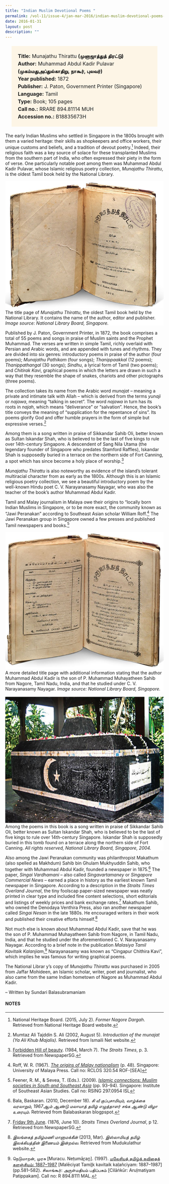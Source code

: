 ```yaml
---
title: "Indian Muslim Devotional Poems "
permalink: /vol-11/issue-4/jan-mar-2016/indian-muslim-devotional-poems-munajathu-thirattu
date: 2016-01-31
layout: post
description: ""
---
```


<span style="background-colour: #fdf5e6; padding: 20px; margin: 20px; background:#fdf5e6; display:block; font-size:1rem; line-height:1.5rem;"> 
	<b>Title:</b> Munajathu Thirattu <b>(முனாஜாத்துத் 
திரட்டு)</b><br>
<b>Author:</b> Muhammad Abdul Kadir Pulavar 
	<b>(முகம்மதுஅப்துல்காதிறு, நாகூர், புலவர்)</b><br>
<b>Year published:</b> 1872<br>
<b>Publisher:</b> J. Paton, Government Printer (Singapore)<br>
<b>Language:</b> Tamil<br>
<b>Type:</b> Book; 105 pages<br>
<b>Call no.:</b> RRARE 894.81114 MUH<br>
<b>Accession no.:</b> B18835673H
</span>

The early Indian Muslims who settled in Singapore in the 1800s brought with them a varied heritage: their skills as shopkeepers 
and office workers, their unique customs and beliefs, and a tradition of devout poetry.[^1] Indeed, their religious faith was a key source of solace for these transplanted Muslims from the southern part of India, who often expressed their piety in the form of verse. One particularly notable poet among them 
was Muhammad Abdul Kadir Pulavar, whose Islamic religious poetry collection, *Munajathu Thirattu*, is the oldest Tamil book held by the National Library.

<img src="/images/vol-11-issue-4/devotional-poems/I1.JPG">
<div style="background-color: white;">The title page of <i>Munajathu Thirattu</i>, the oldest Tamil book held by the National Library. It contains the name of the author, editor and publisher. <i>Image source: National Library Board, Singapore.</i></div>

Published by J. Paton, Government Printer, in 1872, the book comprises a total of 55 poems and songs in praise of Muslim 
saints and the Prophet Muhammad. The verses are written in simple Tamil, richly overlaid with Persian and Arabic words, 
and are appended with tunes and rhythms. They are divided into six genres: introductory poems in praise of the author (four poems); *Munajathu Pathikam* (four songs); *Thanippaakkal* (12 poems); *Thanippathangal* (30 songs); *Sindhu*, a lyrical form of Tamil (two poems); and *Chitirak Kavi*, graphical poems in which 
the letters are drawn in such a way that they resemble the shape of snakes, chariots and other pictographs (three poems).

The collection takes its name from the Arabic word *munajat* – meaning a private and intimate talk with Allah – which is derived 
from the terms *yunaji* or *najawa*, meaning “talking in secret”. The word *najawa* in turn has its roots in *najah*, which means “deliverance” or “salvation”. Hence, the book’s title conveys the meaning of “supplication for the repentance of sins”. Its poems glorify God and offer humble prayers in the form of simple but expressive verses.[^2]

Among them is a song written in praise of Sikkandar Sahib Oli, better known as Sultan Iskandar Shah, who is believed to be the 
last of five kings to rule over 14th-century Singapore. A descendent of Sang Nila Utama (the legendary founder of Singapore who predates Stamford Raffles), Iskandar Shah 
is supposedly buried in a terrace on the northern side of Fort Canning, a spot which has since become a holy place of worship.[^3] 

*Munajathu Thirattu* is also noteworthy as evidence of the island’s tolerant multiracial character from as early as the 1800s. 
Although this is an Islamic religious poetry collection, we see a beautiful introductory poem by the well-known Hindu poet C. V. 
Narayanasamy Nayagar, who was also the teacher of the book’s author Muhammad Abdul Kadir.

Tamil and Malay journalism in Malaya owe their origins to “locally born Indian Muslims in Singapore, or to be more exact, the community known as “Jawi Peranakan” according to Southeast Asian scholar William Roff.[^4] The Jawi Peranakan group in Singapore owned a few presses and published Tamil newspapers and books.[^5]

<img src="/images/vol-11-issue-4/devotional-poems/I2.JPG">
<div style="background-color: white;">A more detailed title page with additional information stating that the author Muhammad Abdul Kadir is the son of P. Muhammad Muhayatheen Sahib from Nagore, Tamil Nadu, India, and that he studied under C. V. Narayanasamy Nayagar. <i>Image source: National Library Board, Singapore.</i></div>
<br>
<img style="width: 650px; height: 400px;" src="/images/vol-11-issue-4/devotional-poems/I3.JPG">
<div style="background-color: white;">Among the poems in this book is a song written in praise of Sikkandar Sahib Oli, better known as Sultan Iskandar Shah, who is believed to be the last of five kings to rule over 14th-century Singapore. Iskandar Shah is supposedly buried in this tomb found on a terrace along the northern side of Fort Canning. <i>All rights reserved, National Library Board, Singapore, 2004.</i></div>

Also among the Jawi Peranakan community was philanthropist Makathum (also spelled as Makhdum) Sahib bin Ghulam Mukhyuddin Sahib, who together with Muhammad Abdul Kadir, founded a newspaper in 1875.[^6] The paper, *Singai Vardhamani* – also called *Singavartamaney* or *Singapore Commercial News* – earned a place in history as the earliest known Tamil newspaper in Singapore. According to a description in the *Straits Times Overland Journal*, the tiny foolscap paper-sized newspaper was neatly printed in clear type and included fine content selections, short editorials and listings of weekly prices and bank exchange rates.[^7] Makathum Sahib, who owned the Denodaya Venthira Press, also ran another newspaper called *Singai Nesan* in the late 1880s. He encouraged writers in their work and published their creative efforts himself.[^8]

Not much else is known about Muhammad Abdul Kadir, save that he was the son of P. Muhammad Muhayatheen Sahib from Nagore, in Tamil Nadu, India, and that he studied under the aforementioned C. V. Narayanasamy Nayagar. According to a brief note in the publication *Malasiya Tamil Kavitaik Kalanjiam*,[^9] Narayanasamy was known as “Cingapur Chithira Kavi”, which implies he was famous for writing graphical poems.

The National Librar y’s copy of *Munajathu Thirattu* was purchased in 2005 from Jaffar Mohideen, an Islamic scholar, writer, poet and journalist, who also came from the same Indian hometown of Nagore as Muhammad Abdul Kadir.

– Written by Sundari Balasubramaniam

#### **NOTES**
[^1]:National Heritage Board. (2015, July 2). *Former Nagore Dargah*. Retrieved from National Heritage Board website. 
[^2]:Mumtaz Ali Tajddin S. Ali (2002, August 5). *Introduction of the munajat (Ya Ali Khub Majalis)*. Retrieved from Ismaili Net website.
[^3]:[Forbidden Hill of beauty](http://eresources.nlb.gov.sg/newspapers/Digitised/Article/straitstimes19840307-1.2.80.5.1.aspx). (1984, March 7). *The Straits Times*, p. 3. Retrieved from NewspaperSG.
[^4]:Roff, W. R. (1967). [*The origins of Malay nationalism*](http://eservice.nlb.gov.sg/item_holding_s.aspx?bid=2003368) (p. 48). Singapore: University of Malaya Press. Call no: RCLOS 320.54 ROF-[SEA]
[^5]:Feener, R. M., & Sevea, T. (Eds.). (2009). [*Islamic connections: Muslim societies in South and Southeast Asia*](http://eservice.nlb.gov.sg/item_holding_s.aspx?bid=13217014) (pp. 93–94). Singapore: Institute of Southeast Asian Studies. Call no: RSING 297.0954 ISL
[^6]:Bala, Baskaran. (2010, December 18). *சி வீ குப்புசாமியும், வாழ்க்கை வரலாறும், 1967ஆம் ஆண்டு மலாயாத் தமிழ் எழுத்தாளர் சங்க ஆண்டு விழா உரையும்*. Retrieved from Balabaskaran blogpspot.
[^7]:[Friday 9th June](http://eresources.nlb.gov.sg/newspapers/Digitised/Article/stoverland18760610-1.2.41.aspx). (1876, June 10). *Straits Times Overland Journal*, p 12. Retrieved from NewspaperSG.
[^8]:*இலங்கைத் தமிழ்மணி மானாமக்கீன்* (2013, Mar). *இஸ்லாமியத் தமிழ் இலக்கியத்தின் இணையம் இன்றல்ல*. Retrieved from Mudukulathur website.
[^9]:நெடுமாறன், முரசு [Muracu. Neṭumār̲an̲]. (1997). [மலேசியத் தமிழ்க் கவிதைக் களஞ்சியம்: 1887–1987](http://eservice.nlb.gov.sg/item_holding_s.aspx?bid=84560013) [Malēciyat Tamil̲k kavitaik kaḷañciyam: 1887–1987] (pp.581–582). சிலாங்கூர்: அருள்மதியம் பதிப்பகம் [Cilāṅkūr: Aruḷmatiyam Patippakam]. Call no: R 894.8111 MAL.